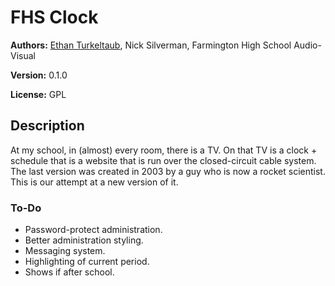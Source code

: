 # FHS Clock

**Authors:** [Ethan Turkeltaub](http://ethan.heroku.com), Nick Silverman, Farmington High School Audio-Visual

**Version:** 0.1.0

**License:** GPL

## Description

At my school, in (almost) every room, there is a TV. On that TV is a clock + schedule that is a website that is run over the closed-circuit cable system. The last version was created in 2003 by a guy who is now a rocket scientist. This is our attempt at a new version of it.

### To-Do

* Password-protect administration.
* Better administration styling.
* Messaging system.
* Highlighting of current period.
* Shows if after school.
